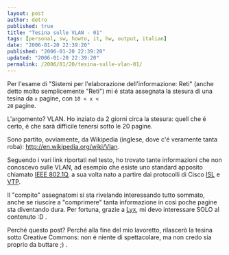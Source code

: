 ```yaml
---
layout: post
author: detro
published: true
title: "Tesina sulle VLAN - 01"
tags: [personal, sw, howto, it, hw, output, italian]
date: "2006-01-20 22:39:20"
published: "2006-01-20 22:39:20"
updated: "2006-01-20 22:39:20"
permalink: /2006/01/20/tesina-sulle-vlan-01/
---
```


Per l'esame di "Sistemi per l'elaborazione dell'informazione: Reti" (anche detto molto semplicemente "Reti") mi é stata assegnata la stesura di una tesina da <code>x</code> pagine, con <code>10 &lt; x &lt; 20</code> pagine.

L'argomento? VLAN.
Ho inziato da 2 giorni circa la stesura: quell che é certo, é che sarà difficile tenersi sotto le 20 pagine.

Sono partito, ovviamente, da Wikipedia (inglese, dove c'é veramente tanta roba): <a href="http://en.wikipedia.org/wiki/Vlan">http://en.wikipedia.org/wiki/Vlan</a>.

Seguendo i vari link riportati nel testo, ho trovato tante informazioni che non conoscevo sulle VLAN, ad esempio che esiste uno standard apposito chiamato <a href="http://en.wikipedia.org/wiki/802.1Q">IEEE 802.1Q</a>, a sua volta nato a partire dai protocolli di Cisco <a href="http://en.wikipedia.org/wiki/ISL">ISL</a> e <a href="http://en.wikipedia.org/wiki/VTP">VTP</a>.

Il "compito" assegnatomi si sta rivelando interessando tutto sommato, anche se riuscire a "comprimere" tanta informazione in così poche pagine sta diventando dura. Per fortuna, grazie a <a href="http://www.lyx.org/">Lyx</a>, mi devo interessare SOLO al contenuto :D .

Perché questo post? Perché alla fine del mio lavoretto, rilascerò la tesina sotto Creative Commons: non é niente di spettacolare, ma non credo sia proprio da buttare ;) .
